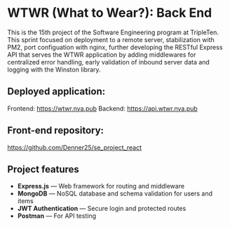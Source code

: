 # WTWR (What to Wear?): Back End

This is the 15th project of the Software Engineering program at TripleTen. This sprint focused on deployment to a remote server, stabilization with PM2, port configuation with nginx, further developing the RESTful Express API that serves the WTWR application by adding middlewares for centralized error handling, early validation of inbound server data and logging with the Winston library.

## Deployed application:

Frontend: https://wtwr.nya.pub
Backend: https://api.wtwr.nya.pub

## Front-end repository:

https://github.com/Denner25/se_project_react

## Project features

- **Express.js** — Web framework for routing and middleware
- **MongoDB** — NoSQL database and schema validation for users and items
- **JWT Authentication** — Secure login and protected routes
- **Postman** — For API testing
